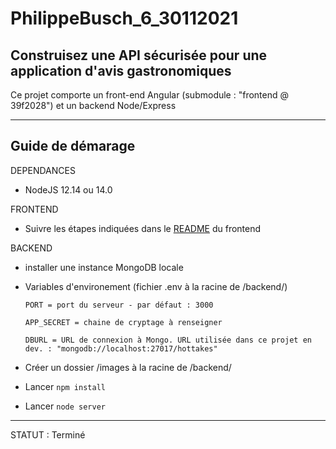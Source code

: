 # PhilippeBusch_6_30112021

## Construisez une API sécurisée pour une application d'avis gastronomiques

Ce projet comporte un front-end Angular (submodule : "frontend @ 39f2028") et un backend Node/Express

---

## Guide de démarage

DEPENDANCES

- NodeJS 12.14 ou 14.0

FRONTEND

- Suivre les étapes indiquées dans le [README](frontend/README.md) du frontend

BACKEND

- installer une instance MongoDB locale
- Variables d'environement (fichier .env à la racine de /backend/)

      PORT = port du serveur - par défaut : 3000

      APP_SECRET = chaine de cryptage à renseigner

      DBURL = URL de connexion à Mongo. URL utilisée dans ce projet en dev. : "mongodb://localhost:27017/hottakes"

- Créer un dossier /images à la racine de /backend/
- Lancer `npm install`
- Lancer `node server`

---

STATUT :
Terminé
